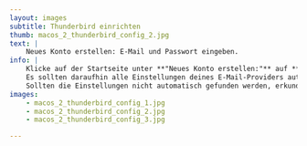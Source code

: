 ```yaml
---
layout: images
subtitle: Thunderbird einrichten
thumb: macos_2_thunderbird_config_2.jpg
text: |
    Neues Konto erstellen: E-Mail und Passwort eingeben.
info: |
    Klicke auf der Startseite unter **"Neues Konto erstellen:"** auf **E-Mail**. Wähle **"Überspringen und meine existierende E-Mail-Adresse verwenden"**. Gebe deinen Namen, deine E-Mail-Adresse und das dazugehörige Passwort ein.   
    Es sollten daraufhin alle Einstellungen deines E-Mail-Providers automatisch gefunden werden. Dann ist dein E-Mail Konto einsatzbereit.  
    Sollten die Einstellungen nicht automatisch gefunden werden, erkundige dich bei deinem E-Mail-Provider.
images:
    - macos_2_thunderbird_config_1.jpg
    - macos_2_thunderbird_config_2.jpg
    - macos_2_thunderbird_config_3.jpg

---
```

